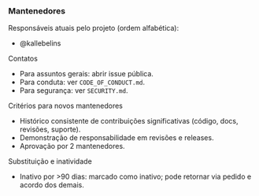 ### Mantenedores

Responsáveis atuais pelo projeto (ordem alfabética):

- @kallebelins

Contatos
- Para assuntos gerais: abrir issue pública.
- Para conduta: ver `CODE_OF_CONDUCT.md`.
- Para segurança: ver `SECURITY.md`.

Critérios para novos mantenedores
- Histórico consistente de contribuições significativas (código, docs, revisões, suporte).
- Demonstração de responsabilidade em revisões e releases.
- Aprovação por 2 mantenedores.

Substituição e inatividade
- Inativo por >90 dias: marcado como inativo; pode retornar via pedido e acordo dos demais.


